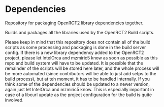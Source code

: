 # Dependencies
Repository for packaging OpenRCT2 library dependencies together.

Builds and packages all the libraries used by the OpenRCT2 Build scripts.

Please keep in mind that this repository does not contain all of the build scripts as some processing and packaging is done in the build server config. If there is a new library dependency added to the OpenRCT2 project, please let IntelOrca and mzmiric5 know as soon as possible as this repo and build system will have to be updated. It is possible that the remainder of the scripts will be stored here later, and the whole process will be more automated (since contributors will be able to just add setps to the build process), but at teh moment, it has to be handled internally.
If you think some of the dependencies should be updated to a newer version, again just let IntelOrca and mzmiric5 know. This is especially important in case of a libcurl update as the project configuration for the build is quite involved.
